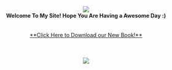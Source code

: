 <div align="center"><img src="img/Great_vibes_publishing-transparent_500.png"/><br /><b> Welcome To My Site! Hope You Are Having a Awesome Day :)</b><br /><br /><br />
  <a href="book">**Click Here to Download our New Book!**</a></div> <br/>
<br /><div align="center"><br /><img src="img/3DJPEG5x4.jpg/3D-JPEG" /><br /><br /><br /><br />
